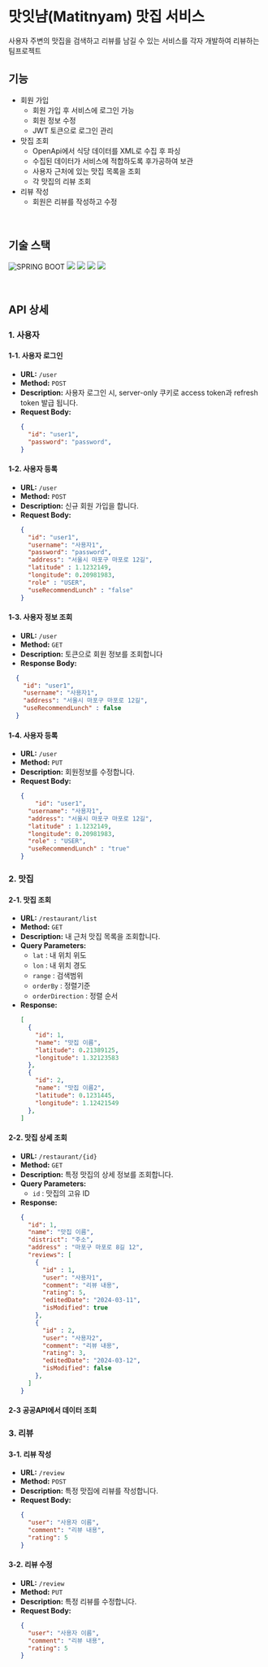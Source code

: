 # 맛잇냠(Matitnyam) 맛집 서비스

사용자 주변의 맛집을 검색하고 리뷰를 남길 수 있는 서비스를 각자 개발하여 리뷰하는 팀프로젝트

## 기능
- 회원 가입
	- 회원 가입 후 서비스에 로그인 가능
	- 회원 정보 수정
	- JWT 토큰으로 로그인 관리
- 맛집 조회
	- OpenApi에서 식당 데이터를 XML로 수집 후 파싱
	- 수집된 데이터가 서비스에 적합하도록 후가공하여 보관
	- 사용자 근처에 있는 맛집 목록을 조회
	- 각 맛집의 리뷰 조회
- 리뷰 작성
	- 회원은 리뷰를 작성하고 수정

<br>

## 기술 스택

![SPRING BOOT](https://img.shields.io/badge/Spring-6DB33F?style=for-the-badge&logo=spring&logoColor=white) ![](https://img.shields.io/badge/Spring%20Security-6DB33F?style=for-the-badge&logo=springsecurity&logoColor=white) ![](https://img.shields.io/badge/PostgreSQL-316192?style=for-the-badge&logo=postgresql&logoColor=white) ![](https://img.shields.io/badge/IntelliJ_IDEA-000000.svg?style=for-the-badge&logo=intellij-idea&logoColor=white) <img src = "https://img.shields.io/badge/JWT-EB5424=?style=for-the-badge&logo=auth0&logoColor=white">

<br>

## API 상세
### 1. 사용자
#### 1-1. 사용자 로그인
- **URL:** `/user`
- **Method:** `POST`
- **Description:** 사용자 로그인 시, server-only 쿠키로 access token과 refresh token 발급 됩니다. 
- **Request Body:**
  ```json
  {
    "id": "user1",
    "password": "password", 
  }
  ```

#### 1-2.  사용자 등록
- **URL:** `/user`
- **Method:** `POST`
- **Description:** 신규 회원 가입을 합니다.
- **Request Body:**
  ```json
  {
    "id": "user1",
    "username": "사용자1",
    "password": "password", 
    "address": "서울시 마포구 마포로 12길",
    "latitude" : 1.1232149,
    "longitude": 0.20981983,
    "role" : "USER",
    "useRecommendLunch" : "false"
  }
  ```

#### 1-3. 사용자 정보 조회
- **URL:** `/user`
- **Method:** `GET`
- **Description:** 토큰으로 회원 정보를 조회합니다 
- **Response Body:**
```JSON
  {
    "id": "user1",
    "username": "사용자1",
    "address": "서울시 마포구 마포로 12길",
    "useRecommendLunch" : false
  }
```
#### 1-4.  사용자 등록
- **URL:** `/user`
- **Method:** `PUT`
- **Description:** 회원정보를 수정합니다. 
- **Request Body:**
  ```json
  {
	  "id": "user1",
    "username": "사용자1",
    "address": "서울시 마포구 마포로 12길",
    "latitude" : 1.1232149,
    "longitude": 0.20981983,
    "role" : "USER",
    "useRecommendLunch" : "true"
  }
  ```

### 2. 맛집
#### 2-1. 맛집 조회
- **URL:** `/restaurant/list`
- **Method:** `GET`
- **Description:** 내 근처 맛집 목록을 조회합니다. 
- **Query Parameters:**
  - `lat` : 내 위치  위도 
  - `lon` : 내 위치 경도
  - `range` : 검색범위
  - `orderBy` : 정렬기준
  - `orderDirection` : 정렬 순서
- **Response:**
  ```json
  [
    {
      "id": 1,
      "name": "맛집 이름",
      "latitude": 0.21389125,
      "longitude": 1.32123583
    },
    {
      "id": 2,
      "name": "맛집 이름2",
      "latitude": 0.1231445,
      "longitude": 1.12421549
    },
  ]
  ```

#### 2-2. 맛집 상세 조회
- **URL:** `/restaurant/{id}`
- **Method:** `GET`
- **Description:** 특정 맛집의 상세 정보를 조회합니다.
- **Query Parameters:**
  - `id` : 맛집의 고유 ID
- **Response:**
  ```json
  {
    "id": 1,
    "name": "맛집 이름",
    "district": "주소",
    "address" : "마포구 마포로 8길 12",
    "reviews": [
      {
        "id" : 1,
        "user": "사용자1",
        "comment": "리뷰 내용",
        "rating": 5,
        "editedDate": "2024-03-11",
        "isModified": true
      },
      {
        "id" : 2,
        "user": "사용자2",
        "comment": "리뷰 내용",
        "rating": 3,
        "editedDate": "2024-03-12",
        "isModified": false
      },
    ]
  }
  ```

#### 2-3 공공API에서 데이터 조회

### 3. 리뷰
#### 3-1. 리뷰 작성
- **URL:** `/review`
- **Method:** `POST`
- **Description:** 특정 맛집에 리뷰를 작성합니다.
- **Request Body:**
  ```json
  {
    "user": "사용자 이름",
    "comment": "리뷰 내용",
    "rating": 5
  }
  ```
  
#### 3-2. 리뷰 수정
- **URL:** `/review`
- **Method:** `PUT`
- **Description:** 특정 리뷰를 수정합니다.
- **Request Body:**
  ```json
  {
    "user": "사용자 이름",
    "comment": "리뷰 내용",
    "rating": 5
  }
  ```
